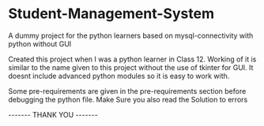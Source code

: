 # Student-Management-System

A dummy project for the python learners based on mysql-connectivity with python without GUI

Created this project when I was a python learner in Class 12. Working of it is similar to the name given to this project without the use of tkinter for GUI. It doesnt include advanced python modules so it is easy to work with.

Some pre-requirements are given in the pre-requirements section before debugging the python file.
Make Sure you also read the Solution to errors 
 
------- THANK YOU -------
